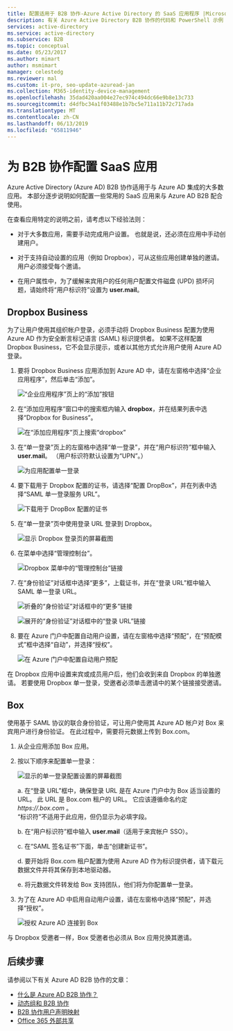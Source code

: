```yaml
---
title: 配置适用于 B2B 协作-Azure Active Directory 的 SaaS 应用程序 |Microsoft Docs
description: 有关 Azure Active Directory B2B 协作的代码和 PowerShell 示例
services: active-directory
ms.service: active-directory
ms.subservice: B2B
ms.topic: conceptual
ms.date: 05/23/2017
ms.author: mimart
author: msmimart
manager: celestedg
ms.reviewer: mal
ms.custom: it-pro, seo-update-azuread-jan
ms.collection: M365-identity-device-management
ms.openlocfilehash: 35dad420aa004e27ec974c494dc66e9b8e13c733
ms.sourcegitcommit: d4dfbc34a1f03488e1b7bc5e711a11b72c717ada
ms.translationtype: MT
ms.contentlocale: zh-CN
ms.lasthandoff: 06/13/2019
ms.locfileid: "65811946"
---
```

# <a name="configure-saas-apps-for-b2b-collaboration"></a>为 B2B 协作配置 SaaS 应用

Azure Active Directory (Azure AD) B2B 协作适用于与 Azure AD 集成的大多数应用。 本部分逐步说明如何配置一些常用的 SaaS 应用来与 Azure AD B2B 配合使用。

在查看应用特定的说明之前，请考虑以下经验法则：

* 对于大多数应用，需要手动完成用户设置。 也就是说，还必须在应用中手动创建用户。

* 对于支持自动设置的应用（例如 Dropbox），可从这些应用创建单独的邀请。 用户必须接受每个邀请。

* 在用户属性中，为了缓解来宾用户的任何用户配置文件磁盘 (UPD) 损坏问题，请始终将“用户标识符”设置为 **user.mail**。 


## <a name="dropbox-business"></a>Dropbox Business

为了让用户使用其组织帐户登录，必须手动将 Dropbox Business 配置为使用 Azure AD 作为安全断言标记语言 (SAML) 标识提供者。 如果不这样配置 Dropbox Business，它不会显示提示，或者以其他方式允许用户使用 Azure AD 登录。

1. 要将 Dropbox Business 应用添加到 Azure AD 中，请在左窗格中选择“企业应用程序”，然后单击“添加”。  

   ![“企业应用程序”页上的“添加”按钮](media/configure-saas-apps/add-dropbox.png)

2. 在“添加应用程序”窗口中的搜索框内输入 **dropbox**，并在结果列表中选择“Dropbox for Business”。  

   ![在“添加应用程序”页上搜索“dropbox”](media/configure-saas-apps/add-app-dialog.png)

3. 在“单一登录”页上的左窗格中选择“单一登录”，并在“用户标识符”框中输入 **user.mail**。    （用户标识符默认设置为“UPN”。）

   ![为应用配置单一登录](media/configure-saas-apps/configure-app-sso.png)

4. 要下载用于 Dropbox 配置的证书，请选择“配置 DropBox”，并在列表中选择“SAML 单一登录服务 URL”。  

   ![下载用于 DropBox 配置的证书](media/configure-saas-apps/download-certificate.png)

5. 在“单一登录”页中使用登录 URL 登录到 Dropbox。 

   ![显示 Dropbox 登录页的屏幕截图](media/configure-saas-apps/sign-in-to-dropbox.png)

6. 在菜单中选择“管理控制台”。 

   ![Dropbox 菜单中的“管理控制台”链接](media/configure-saas-apps/dropbox-menu.png)

7. 在“身份验证”对话框中选择“更多”，上载证书，并在“登录 URL”框中输入 SAML 单一登录 URL。   

   ![折叠的“身份验证”对话框中的“更多”链接](media/configure-saas-apps/dropbox-auth-01.png)

   ![展开的“身份验证”对话框中的“登录 URL”链接](media/configure-saas-apps/paste-single-sign-on-URL.png)

8. 要在 Azure 门户中配置自动用户设置，请在左窗格中选择“预配”，在“预配模式”框中选择“自动”，并选择“授权”。    

   ![在 Azure 门户中配置自动用户预配](media/configure-saas-apps/set-up-automatic-provisioning.png)

在 Dropbox 应用中设置来宾或成员用户后，他们会收到来自 Dropbox 的单独邀请。 若要使用 Dropbox 单一登录，受邀者必须单击邀请中的某个链接接受邀请。

## <a name="box"></a>Box
使用基于 SAML 协议的联合身份验证，可让用户使用其 Azure AD 帐户对 Box 来宾用户进行身份验证。 在此过程中，需要将元数据上传到 Box.com。

1. 从企业应用添加 Box 应用。

2. 按以下顺序来配置单一登录：

   ![显示的单一登录配置设置的屏幕截图](media/configure-saas-apps/configure-box-sso.png)

   a. 在“登录 URL”框中，确保登录 URL 是在 Azure 门户中为 Box 适当设置的 URL。  此 URL 是 Box.com 租户的 URL。 它应该遵循命名约定 *https://.box.com* 。  
   “标识符”不适用于此应用，但仍显示为必填字段。 

   b. 在“用户标识符”框中输入 **user.mail**（适用于来宾帐户 SSO）。 

   c. 在“SAML 签名证书”下面，单击“创建新证书”。  

   d. 要开始将 Box.com 租户配置为使用 Azure AD 作为标识提供者，请下载元数据文件并将其保存到本地驱动器。

   e. 将元数据文件转发给 Box 支持团队，他们将为你配置单一登录。

3. 为了在 Azure AD 中启用自动用户设置，请在左窗格中选择“预配”，并选择“授权”。  

   ![授权 Azure AD 连接到 Box](media/configure-saas-apps/auth-azure-ad-to-connect-to-box.png)

与 Dropbox 受邀者一样，Box 受邀者也必须从 Box 应用兑换其邀请。

## <a name="next-steps"></a>后续步骤

请参阅以下有关 Azure AD B2B 协作的文章：

- [什么是 Azure AD B2B 协作？](what-is-b2b.md)
- [动态组和 B2B 协作](use-dynamic-groups.md)
- [B2B 协作用户声明映射](claims-mapping.md)
- [Office 365 外部共享](o365-external-user.md)

